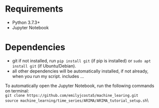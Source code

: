 # Requirements
- Python 3.7.3+
- Jupyter Notebook

# Dependencies
- git
	if not installed, run `pip install git` (if pip is installed) or `sudo apt install git` (if Ubuntu/Debian).
- all other dependencies will be automatically installed, if not already, when you run my script.
	includes ...

To automatically open the Jupyter Notebook, run the following commands on terminal:\
`git clone https://github.com/emilyjcosta5/machine_learing.git`\
`source machine_learning/time_series/ARIMA/ARIMA_tutorial_setup.sh`\

 
